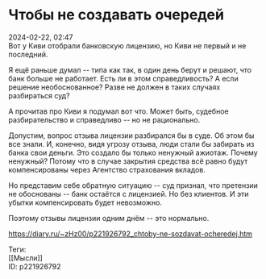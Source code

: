 Чтобы не создавать очередей
============================

   
 2024-02-22, 02:47   
  Вот у Киви отобрали банковскую лицензию, но Киви не первый и не последний.   
   
 Я ещё раньше думал -- типа как так, в один день берут и решают, что банк больше не работает. Есть ли в этом справедливость? А если решение необоснованное? Разве не должен в таких случаях разбираться суд?   
   
 А прочитав про Киви я подумал вот что. Может быть, судебное разбирательство и справедливо -- но не рационально.   
   
 Допустим, вопрос отзыва лицензии разбирался бы в суде. Об этом бы все знали. И, конечно, видя угрозу отзыва, люди стали бы забирать из банка свои деньги. Это создало бы только ненужный ажиотаж. Почему ненужный? Потому что в случае закрытия средства всё равно будут компенсированы через Агентство страхования вкладов.   
   
 Но представим себе обратную ситуацию -- суд признал, что претензии не обоснованы -- банк остаётся с лицензией. Но без клиентов. И эти убытки компенсировать будет невозможно.   
   
 Поэтому отзывы лицензии одним днём -- это нормально.   
    
 <https://diary.ru/~zHz00/p221926792_chtoby-ne-sozdavat-ocheredej.htm>   
   
 Теги:   
 [[Мысли]]   
 ID: p221926792